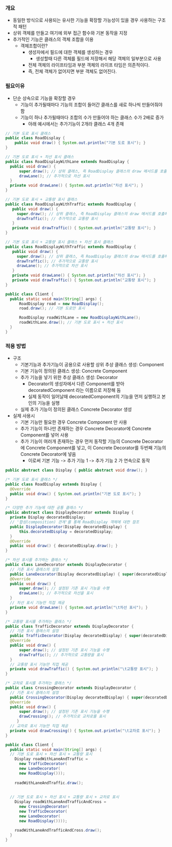 ### 개요
- 동일한 방식으로 사용되는 유사한 기능을 확장할 가능성이 있을 경우 사용하는 구조적 패턴
- 상위 객체를 만들고 여기에 외부 접근 함수와 기본 동작을 지정
- 추가적인 기능은 클래스의 객체 조합을 이용
  - 객체조합이란?
    - 생성자에서 필드에 대한 객체를 생성하는 경우
      - 생성할때 다른 객체를 필드에 저장해서 해당 객체의 일부분으로 사용
    - 전체 객체의 라이프타임과 부분 객체의 라이프 타임은 의존적이다.
    - 즉, 전체 객체가 없어지면 부분 객체도 없어진다.

### 필요이유
- 단순 상속으로 기능을 확장할 경우
  - 기능이 추가될때마다 기능의 조합이 들어간 클래스를 새로 하나씩 만들어줘야함
  - 기능이 하나 추가될때마다 조합의 수가 만들어야 하는 클래스 수가 2배로 증가
    - 아래 예시에서는 추가기능이 2개라 클래스 4개 존재
  
```java
// 기본 도로 표시 클래스
public class RoadDisplay {
    public void draw() { System.out.println("기본 도로 표시"); }
}

// 기본 도로 표시 + 차선 표시 클래스
public class RoadDisplayWithLane extends RoadDisplay {
  public void draw() {
      super.draw(); // 상위 클래스, 즉 RoadDisplay 클래스의 draw 메서드를 호출해서 기본 도로 표시
      drawLane(); // 추가적으로 차선 표시
  }
  private void drawLane() { System.out.println("차선 표시"); }
}

// 기본 도로 표시 + 교통량 표시 클래스
public class RoadDisplayWithTraffic extends RoadDisplay {
   public void draw() {
     super.draw(); // 상위 클래스, 즉 RoadDisplay 클래스의 draw 메서드를 호출해서 기본 도로 표시
     drawTraffic(); // 추가적으로 교통량 표시
   }
   private void drawTraffic() { System.out.println("교통량 표시"); }
}

// 기본 도로 표시 + 교통량 표시 클래스 + 차선 표시 클래스
public class RoadDisplayWithTraffic extends RoadDisplay {
   public void draw() {
     super.draw(); // 상위 클래스, 즉 RoadDisplay 클래스의 draw 메서드를 호출해서 기본 도로 표시
     drawTraffic(); // 추가적으로 교통량 표시
     drawLane(); // 추가적으로 차선 표시
   }
   private void drawLane() { System.out.println("차선 표시"); }
   private void drawTraffic() { System.out.println("교통량 표시"); }
}

public class Client {
  public static void main(String[] args) {
      RoadDisplay road = new RoadDisplay();
      road.draw(); // 기본 도로만 표시

      RoadDisplay roadWithLane = new RoadDisplayWithLane();
      roadWithLane.draw(); // 기본 도로 표시 + 차선 표시
  }
}
```

### 적용 방법
- 구조
  - 기본기능과 추가기능이 공용으로 사용할 상위 추상 클래스 생성: Component
  - 기본 기능이 정의된 클래스 생성: Concrete Component
  - 추가 기능을 넣기 위한 추상 클래스 생성: Decorator
    - Decorator의 생성자에서 다른 Component를 받아 decoratedComponent 라는 이름으로 저장해 둠
    - 실제 동작이 일어날때 decoratedComponent의 기능을 먼저 실행하고 본인의 기능을 실행
  - 실제 추가 기능이 정의된 클래스 Concrete Decorator 생성
- 실제 사용시
  - 기본 기능만 필요한 경우 Concrete Component 만 사용
  - 추가 기능이 하나만 존재하는 경우 Concrete Decorator에 Concrete Component를 넣어 사용
  - 추가 기능이 여러개 존재하는 경우 먼저 동작할 기능의 Concrete Decorator에 Concrete Component를 넣고, 이 Concrete Decorator를 두번째 기능의 Concrete Decorator에 넣음
    - 이로써 기본 기능 -> 추가 기능 1 -> 추가 기능 2 가 연속으로 동작
  
```java
public abstract class Display { public abstract void draw(); }

/* 기본 도로 표시 클래스 */
public class RoadDisplay extends Display {
  @Override
  public void draw() { System.out.println("기본 도로 표시"); }
}

/* 다양한 추가 기능에 대한 공통 클래스 */
public abstract class DisplayDecorator extends Display {
  private Display decoratedDisplay;
  // '합성(composition) 관계'를 통해 RoadDisplay 객체에 대한 참조
  public DisplayDecorator(Display decoratedDisplay) {
      this.decoratedDisplay = decoratedDisplay;
  }
  @Override
  public void draw() { decoratedDisplay.draw(); }
}

/* 차선 표시를 추가하는 클래스 */
public class LaneDecorator extends DisplayDecorator {
  // 기존 표시 클래스의 설정
  public LaneDecorator(Display decoratedDisplay) { super(decoratedDisplay); }
  @Override
  public void draw() {
      super.draw(); // 설정된 기존 표시 기능을 수행
      drawLane(); // 추가적으로 차선을 표시
  }
  // 차선 표시 기능만 직접 제공
  private void drawLane() { System.out.println("\t차선 표시"); }
}

/* 교통량 표시를 추가하는 클래스 */
public class TrafficDecorator extends DisplayDecorator {
  // 기존 표시 클래스의 설정
  public TrafficDecorator(Display decoratedDisplay) { super(decoratedDisplay); }
  @Override
  public void draw() {
      super.draw(); // 설정된 기존 표시 기능을 수행
      drawTraffic(); // 추가적으로 교통량을 표시
  }
  // 교통량 표시 기능만 직접 제공
  private void drawTraffic() { System.out.println("\t교통량 표시"); }
}

/* 교차로 표시를 추가하는 클래스 */
public class CrossingDecorator extends DisplayDecorator {
  // 기존 표시 클래스의 설정
  public CrossingDecorator(Display decoratedDisplay) { super(decoratedDisplay); }
  @Override
  public void draw() {
      super.draw(); // 설정된 기존 표시 기능을 수행
      drawCrossing(); // 추가적으로 교차로를 표시
     }
  // 교차로 표시 기능만 직접 제공
  private void drawCrossing() { System.out.println("\t교차로 표시"); }
}

public class Client {
  public static void main(String[] args) {
  // 기본 도로 표시 + 차선 표시 + 교통량 표시
	Display roadWithLaneAndTraffic =
      new TrafficDecorator(
      new LaneDecorator(
      new RoadDisplay()));
      
	roadWithLaneAndTraffic.draw();
  
  
  // 기본 도로 표시 + 차선 표시 + 교통량 표시 + 교차로 표시
	Display roadWithLaneAndTrafficAndCross =
      new CrossingDecorator(
      new TrafficDecorator(
      new LaneDecorator(
      new RoadDisplay())));
      
	roadWithLaneAndTrafficAndCross.draw();
  }
}
```
